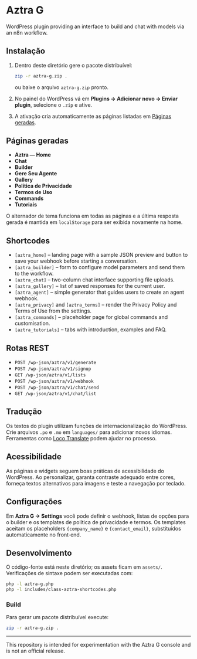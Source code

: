# Aztra G

WordPress plugin providing an interface to build and chat with models via an n8n workflow.

## Instalação

1. Dentro deste diretório gere o pacote distribuível:

   ```bash
   zip -r aztra-g.zip .
   ```

   ou baixe o arquivo `aztra-g.zip` pronto.
2. No painel do WordPress vá em **Plugins → Adicionar novo → Enviar plugin**, selecione o `.zip` e ative.
3. A ativação cria automaticamente as páginas listadas em [Páginas geradas](#p%C3%A1ginas-geradas).

## Páginas geradas

- **Aztra — Home**
- **Chat**
- **Builder**
- **Gere Seu Agente**
- **Gallery**
- **Política de Privacidade**
- **Termos de Uso**
- **Commands**
- **Tutoriais**

O alternador de tema funciona em todas as páginas e a última resposta gerada é mantida em `localStorage` para ser exibida novamente na home.

## Shortcodes

- `[aztra_home]` – landing page with a sample JSON preview and button to save your webhook before starting a conversation.
- `[aztra_builder]` – form to configure model parameters and send them to the workflow.
- `[aztra_chat]` – two-column chat interface supporting file uploads.
- `[aztra_gallery]` – list of saved responses for the current user.
- `[aztra_agent]` – simple generator that guides users to create an agent webhook.
- `[aztra_privacy]` and `[aztra_terms]` – render the Privacy Policy and Terms of Use from the settings.
- `[aztra_commands]` – placeholder page for global commands and customisation.
- `[aztra_tutorials]` – tabs with introduction, examples and FAQ.

## Rotas REST

- `POST /wp-json/aztra/v1/generate`
- `POST /wp-json/aztra/v1/signup`
- `GET /wp-json/aztra/v1/lists`
- `POST /wp-json/aztra/v1/webhook`
- `POST /wp-json/aztra/v1/chat/send`
- `GET /wp-json/aztra/v1/chat/list`

## Tradução

Os textos do plugin utilizam funções de internacionalização do WordPress. Crie arquivos `.po` e `.mo` em `languages/` para adicionar novos idiomas. Ferramentas como [Loco Translate](https://wordpress.org/plugins/loco-translate/) podem ajudar no processo.

## Acessibilidade

As páginas e widgets seguem boas práticas de acessibilidade do WordPress. Ao personalizar, garanta contraste adequado entre cores, forneça textos alternativos para imagens e teste a navegação por teclado.

## Configurações

Em **Aztra G → Settings** você pode definir o webhook, listas de opções para o builder e os templates de política de privacidade e termos. Os templates aceitam os placeholders `{company_name}` e `{contact_email}`, substituídos automaticamente no front‑end.

## Desenvolvimento

O código-fonte está neste diretório; os assets ficam em `assets/`. Verificações de sintaxe podem ser executadas com:

```bash
php -l aztra-g.php
php -l includes/class-aztra-shortcodes.php
```

### Build

Para gerar um pacote distribuível execute:

```bash
zip -r aztra-g.zip .
```

---
This repository is intended for experimentation with the Aztra G console and is not an official release.

